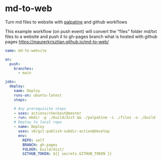 # md-to-web

Turn md files to website with [palpatine](https://github.com/batunpc/palpatine) and github workflows

This example workflow (on push event) will convert the "files" folder md/txt files to a website and push it to gh-pages branch what is hosted with github pages https://maurerkrisztian.github.io/md-to-web/

```yml
name: md-to-website

on:
  push:
    branches:
      - main

jobs:
  deploy:
    name: Deploy
    runs-on: ubuntu-latest
    steps:

    # Any prerequisite steps
    - uses: actions/checkout@master
    - run: mkdir -p ./build/dist && ./palpatine -i ./files -o ./build
    # Deploy to local repo
    - name: Deploy
      uses: s0/git-publish-subdir-action@develop
      env:
        REPO: self
        BRANCH: gh-pages
        FOLDER: build/dist/
        GITHUB_TOKEN: ${{ secrets.GITHUB_TOKEN }}
```
